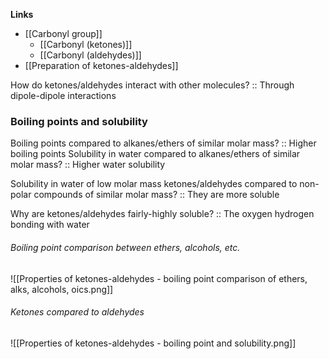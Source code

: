 **Links**
- [[Carbonyl group]] 
	- [[Carbonyl (ketones)]] 
	- [[Carbonyl (aldehydes)]] 
- [[Preparation of ketones-aldehydes]]

How do ketones/aldehydes interact with other molecules? :: Through dipole-dipole interactions

### Boiling points and solubility
Boiling points compared to alkanes/ethers of similar molar mass? :: Higher boiling points
Solubility in water compared to alkanes/ethers of similar molar mass? :: Higher water solubility

Solubility in water of low molar mass ketones/aldehydes compared to non-polar compounds of similar molar mass? :: They are more soluble

Why are ketones/aldehydes fairly-highly soluble? :: The oxygen hydrogen bonding with water

###### Boiling point comparison between ethers, alcohols, etc.
![[Properties of ketones-aldehydes - boiling point comparison of ethers, alks, alcohols, oics.png]]

###### Ketones compared to aldehydes
![[Properties of ketones-aldehydes - boiling point and solubility.png]]